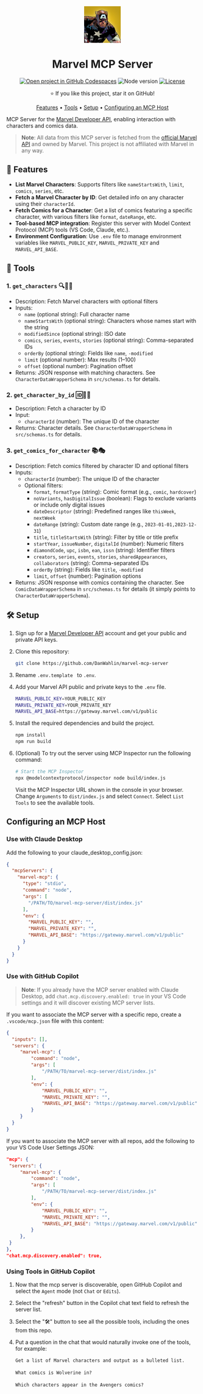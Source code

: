 <div align="center">

<img src="./images/captain-america.jpg" alt="" align="center" height="96" />

# Marvel MCP Server

[![Open project in GitHub Codespaces](https://img.shields.io/badge/Codespaces-Open-blue?style=flat-square&logo=github)](https://codespaces.new/danwahlin/marvel-mcp?hide_repo_select=true&ref=main&quickstart=true)
![Node version](https://img.shields.io/badge/Node.js->=20-3c873a?style=flat-square)
[![License](https://img.shields.io/badge/License-MIT-yellow?style=flat-square)](LICENSE)

⭐ If you like this project, star it on GitHub!

[Features](#features) • [Tools](#tools) • [Setup](#setup) • [Configuring an MCP Host](#configuring-an-mcp-host)

</div>

MCP Server for the [Marvel Developer API](https://developer.marvel.com/documentation/getting_started), enabling interaction with characters and comics data.

> **Note**: All data from this MCP server is fetched from the [official Marvel API](https://developer.marvel.com/documentation/getting_started) and owned by Marvel. This project is not affiliated with Marvel in any way.

## 🔧 Features

- **List Marvel Characters**: Supports filters like `nameStartsWith`, `limit`, `comics`, `series`, etc.
- **Fetch a Marvel Character by ID**: Get detailed info on any character using their `characterId`.
- **Fetch Comics for a Character**: Get a list of comics featuring a specific character, with various filters like `format`, `dateRange`, etc.
- **Tool-based MCP integration**: Register this server with Model Context Protocol (MCP) tools (VS Code, Claude, etc.).
- **Environment Configuration**: Use `.env` file to manage environment variables like `MARVEL_PUBLIC_KEY`, `MARVEL_PRIVATE_KEY` and `MARVEL_API_BASE`.

## 🧰 Tools

### 1. `get_characters` 🔍🦸‍♂️
- Description: Fetch Marvel characters with optional filters
- Inputs:
  - `name` (optional string): Full character name
  - `nameStartsWith` (optional string): Characters whose names start with the string
  - `modifiedSince` (optional string): ISO date
  - `comics`, `series`, `events`, `stories` (optional string): Comma-separated IDs
  - `orderBy` (optional string): Fields like `name`, `-modified`
  - `limit` (optional number): Max results (1–100)
  - `offset` (optional number): Pagination offset
- Returns: JSON response with matching characters. See `CharacterDataWrapperSchema` in `src/schemas.ts` for details.

### 2. `get_character_by_id` 🆔🧑‍🎤
- Description: Fetch a character by ID
- Input:
  - `characterId` (number): The unique ID of the character
- Returns: Character details. See `CharacterDataWrapperSchema` in `src/schemas.ts` for details.

### 3. `get_comics_for_character` 📚🎭
- Description: Fetch comics filtered by character ID and optional filters
- Inputs:
  - `characterId` (number): The unique ID of the character
  - Optional filters:
    - `format`, `formatType` (string): Comic format (e.g., `comic`, `hardcover`)
    - `noVariants`, `hasDigitalIssue` (boolean): Flags to exclude variants or include only digital issues
    - `dateDescriptor` (string): Predefined ranges like `thisWeek`, `nextWeek`
    - `dateRange` (string): Custom date range (e.g., `2023-01-01,2023-12-31`)
    - `title`, `titleStartsWith` (string): Filter by title or title prefix
    - `startYear`, `issueNumber`, `digitalId` (number): Numeric filters
    - `diamondCode`, `upc`, `isbn`, `ean`, `issn` (string): Identifier filters
    - `creators`, `series`, `events`, `stories`, `sharedAppearances`, `collaborators` (string): Comma-separated IDs
    - `orderBy` (string): Fields like `title`, `-modified`
    - `limit`, `offset` (number): Pagination options
- Returns: JSON response with comics containing the character. See `ComicDataWrapperSchema` in `src/schemas.ts` for details (it simply points to `CharacterDataWrapperSchema`).

## 🛠️ Setup

1. Sign up for a [Marvel Developer API](https://developer.marvel.com/documentation/getting_started) account and get your public and private API keys.

1. Clone this repository:

    ```bash
    git clone https://github.com/DanWahlin/marvel-mcp-server
    ```

1. Rename `.env.template ` to `.env`.

1. Add your Marvel API public and private keys to the `.env` file.

    ```bash
    MARVEL_PUBLIC_KEY=YOUR_PUBLIC_KEY
    MARVEL_PRIVATE_KEY=YOUR_PRIVATE_KEY
    MARVEL_API_BASE=https://gateway.marvel.com/v1/public
    ```
1. Install the required dependencies and build the project.

    ```bash
    npm install
    npm run build
    ```

1. (Optional) To try out the server using MCP Inspector run the following command:

    ```bash
    # Start the MCP Inspector
    npx @modelcontextprotocol/inspector node build/index.js
    ```

    Visit the MCP Inspector URL shown in the console in your browser. Change `Arguments` to `dist/index.js` and select `Connect`. Select `List Tools` to see the available tools.

## Configuring an MCP Host

### Use with Claude Desktop

Add the following to your claude_desktop_config.json:

```json
{
  "mcpServers": {
    "marvel-mcp": {
      "type": "stdio",
      "command": "node",
      "args": [
        "/PATH/TO/marvel-mcp-server/dist/index.js"
      ],
      "env": {
        "MARVEL_PUBLIC_KEY": "",
        "MARVEL_PRIVATE_KEY": "",
        "MARVEL_API_BASE": "https://gateway.marvel.com/v1/public"
      }
    }
  }
}
```

### Use with GitHub Copilot

> **Note**: If you already have the MCP server enabled with Claude Desktop, add `chat.mcp.discovery.enabled: true` in your VS Code settings and it will discover existing MCP server lists.

If you want to associate the MCP server with a specific repo, create a `.vscode/mcp.json` file with this content:

   ```json
   {
     "inputs": [],
     "servers": {
        "marvel-mcp": {
            "command": "node",
            "args": [
                "/PATH/TO/marvel-mcp-server/dist/index.js"
            ],
            "env": {
                "MARVEL_PUBLIC_KEY": "",
                "MARVEL_PRIVATE_KEY": "",
                "MARVEL_API_BASE": "https://gateway.marvel.com/v1/public"
            }
        }
     }
   }
   ```

If you want to associate the MCP server with all repos, add the following to your VS Code User Settings JSON:

   ```json
  "mcp": {
    "servers": {
        "marvel-mcp": {
            "command": "node",
            "args": [
                "/PATH/TO/marvel-mcp-server/dist/index.js"
            ],
            "env": {
                "MARVEL_PUBLIC_KEY": "",
                "MARVEL_PRIVATE_KEY": "",
                "MARVEL_API_BASE": "https://gateway.marvel.com/v1/public"
            }
        },
    }
  },
  "chat.mcp.discovery.enabled": true,
   ```

### Using Tools in GitHub Copilot

1. Now that the mcp server is discoverable, open GitHub Copilot and select the `Agent` mode (not `Chat` or `Edits`).
2. Select the "refresh" button in the Copilot chat text field to refresh the server list.
3. Select the "🛠️" button to see all the possible tools, including the ones from this repo.
4. Put a question in the chat that would naturally invoke one of the tools, for example: 

    ```
    Get a list of Marvel characters and output as a bulleted list.

    What comics is Wolverine in?
    
    Which characters appear in the Avengers comics?
    ```
